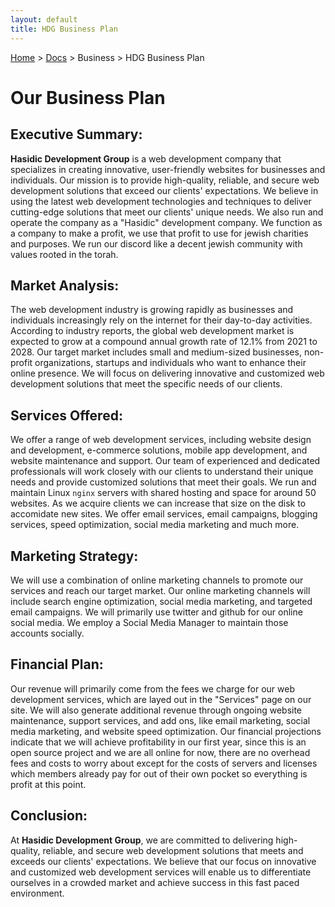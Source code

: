 ```yaml
---
layout: default
title: HDG Business Plan
---
```


[Home](/) > [Docs](/documentation) > Business > HDG Business Plan

# Our Business Plan

## Executive Summary:

**Hasidic Development Group** is a web development company that specializes in creating innovative, user-friendly websites for businesses and individuals. Our mission is to provide high-quality, reliable, and secure web development solutions that exceed our clients' expectations. We believe in using the latest web development technologies and techniques to deliver cutting-edge solutions that meet our clients' unique needs. We also run and operate the company as a "Hasidic" development company. We function as a company to make a profit, we use that profit to use for jewish charities and purposes. We run our discord like a decent jewish community with values rooted in the torah.

## Market Analysis:

The web development industry is growing rapidly as businesses and individuals increasingly rely on the internet for their day-to-day activities. According to industry reports, the global web development market is expected to grow at a compound annual growth rate of 12.1% from 2021 to 2028. Our target market includes small and medium-sized businesses, non-profit organizations, startups and individuals who want to enhance their online presence. We will focus on delivering innovative and customized web development solutions that meet the specific needs of our clients.

## Services Offered:

We offer a range of web development services, including website design and development, e-commerce solutions, mobile app development, and website maintenance and support. Our team of experienced and dedicated professionals will work closely with our clients to understand their unique needs and provide customized solutions that meet their goals. We run and maintain Linux `nginx` servers with shared hosting and space for around 50 websites. As we acquire clients we can increase that size on the disk to accomidate new sites. We offer email services, email campaigns, blogging services, speed optimization, social media marketing and much more.
<!--EXPAND ON THIS-->

## Marketing Strategy:

We will use a combination of online marketing channels to promote our services and reach our target market. Our online marketing channels will include search engine optimization, social media marketing, and targeted email campaigns. We will primarily use twitter and github for our online social media. We employ a Social Media Manager to maintain those accounts socially.

## Financial Plan:

Our revenue will primarily come from the fees we charge for our web development services, which are layed out in the "Services" page on our site. We will also generate additional revenue through ongoing website maintenance, support services, and add ons, like email marketing, social media marketing, and website speed optimization. Our financial projections indicate that we will achieve profitability in our first year, since this is an open source project and we are all online for now, there are no overhead fees and costs to worry about except for the costs of servers and licenses which members already pay for out of their own pocket so everything is profit at this point.

## Conclusion:

At **Hasidic Development Group**, we are committed to delivering high-quality, reliable, and secure web development solutions that meets and exceeds our clients' expectations. We believe that our focus on innovative and customized web development services will enable us to differentiate ourselves in a crowded market and achieve success in this fast paced environment.